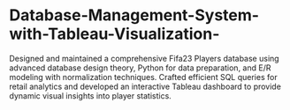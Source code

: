 # Database-Management-System-with-Tableau-Visualization-
Designed and maintained a comprehensive Fifa23 Players database using advanced database design theory, Python for data preparation, and E/R modeling with normalization techniques. Crafted efficient SQL queries for retail analytics and developed an interactive Tableau dashboard to provide dynamic visual insights into player statistics.
